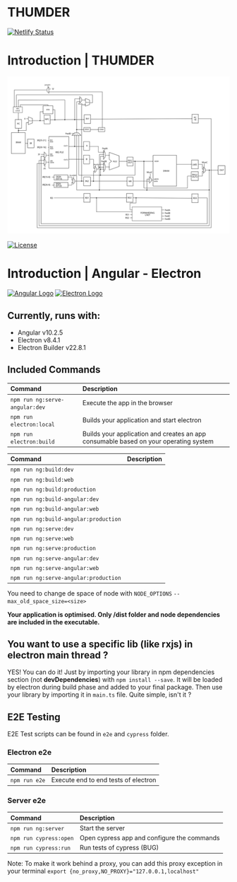 THUMDER
=======
[![Netlify Status](https://api.netlify.com/api/v1/badges/491cdbc6-34ea-4ef0-92c0-be4f2a2ec3cb/deploy-status)](https://app.netlify.com/sites/thumder/deploys)

# Introduction | THUMDER

![Datapath Schematic](./assets/Datapath_Schematic.svg)

[![License](http://img.shields.io/badge/Licence-MIT-brightgreen.svg)](LICENSE.md)

# Introduction | Angular - Electron

[![Angular Logo](https://www.vectorlogo.zone/logos/angular/angular-icon.svg)](https://angular.io/)
[![Electron Logo](https://www.vectorlogo.zone/logos/electronjs/electronjs-icon.svg)](https://electronjs.org/)

## Currently, runs with:

- Angular v10.2.5
- Electron v8.4.1
- Electron Builder v22.8.1

## Included Commands

| Command                        | Description                                                                          |
|:-------------------------------|:-------------------------------------------------------------------------------------|
| `npm run ng:serve-angular:dev` | Execute the app in the browser                                                       |
| `npm run electron:local`       | Builds your application and start electron                                           |
| `npm run electron:build`       | Builds your application and creates an app consumable based on your operating system |

| Command                               | Description |
|:--------------------------------------|:------------|
| `npm run ng:build:dev`                |             |
| `npm run ng:build:web`                |             |
| `npm run ng:build:production`         |             |
| `npm run ng:build-angular:dev`        |             |
| `npm run ng:build-angular:web`        |             |
| `npm run ng:build-angular:production` |             |
| `npm run ng:serve:dev`                |             |
| `npm run ng:serve:web`                |             |
| `npm run ng:serve:production`         |             |
| `npm run ng:serve-angular:dev`        |             |
| `npm run ng:serve-angular:web`        |             |
| `npm run ng:serve-angular:production` |             |

You need to change de space of node with `NODE_OPTIONS` `--max_old_space_size=<size>`

**Your application is optimised. Only /dist folder and node dependencies are included in the executable.**

## You want to use a specific lib (like rxjs) in electron main thread ?

YES! You can do it! Just by importing your library in npm dependencies section (not **devDependencies**)
with `npm install --save`. It will be loaded by electron during build phase and added to your final package. Then use
your library by importing it in `main.ts` file. Quite simple, isn't it ?

## E2E Testing

E2E Test scripts can be found in `e2e` and `cypress` folder.

### Electron e2e

| Command         | Description                           |
|:----------------|:--------------------------------------|
| `npm run e2e`   | Execute end to end tests of electron  |

### Server e2e

| Command                | Description                                        |
|:-----------------------|:---------------------------------------------------|
| `npm run ng:server`    | Start the server                                   |
| `npm run cypress:open` | Open cypress app and configure the commands        |
| `npm run cypress:run`  | Run tests of cypress (BUG)                         |

Note: To make it work behind a proxy, you can add this proxy exception in your terminal
`export {no_proxy,NO_PROXY}="127.0.0.1,localhost"`
